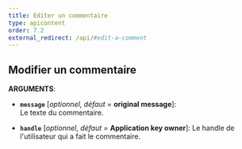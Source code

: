 ```yaml
---
title: Editer un commentaire
type: apicontent
order: 7.2
external_redirect: /api/#edit-a-comment
---
```


## Modifier un commentaire

**ARGUMENTS**:

* **`message`** [*optionnel*, *défaut* = **original message**]:  
    Le texte du commentaire.

* **`handle`** [*optionnel*, *défaut* = **Application key owner**]: 
    Le handle de l'utilisateur qui a fait le commentaire.


